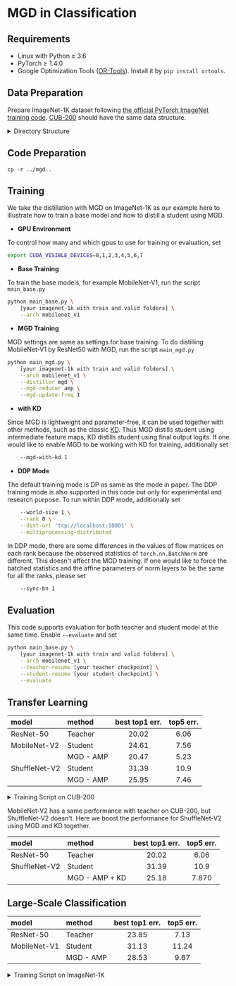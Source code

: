 MGD in Classification
===

## Requirements

- Linux with Python ≥ 3.6
- PyTorch ≥ 1.4.0 
- Google Optimization Tools ([OR-Tools](https://developers.google.com/optimization)). Install it by ```pip install ortools```.

## Data Preparation

Prepare ImageNet-1K dataset following [the official PyTorch ImageNet training code](https://github.com/pytorch/examples/tree/master/imagenet).
[CUB-200](http://www.vision.caltech.edu/visipedia/CUB-200-2011.html) should have the same data structure.

<details>
  <summary>Directory Structure</summary>

```bash
`-- path/to/${ImageNet-1K}/root/folder
    `-- train
    |   |-- n01440764
    |   |-- n01734418
    |   |-- ...
    |   |-- n15075141
    `-- valid
    |   |-- n01440764
    |   |-- n01734418
    |   |-- ...
    |   |-- n15075141
`-- path/to/${CUB-200}/root/folder
    `-- train
    |   |-- 001.Black_footed_Albatross
    |   |-- 002.Laysan_Albatross
    |   |-- ...
    |   |-- 200.Common_Yellowthroat
    `-- valid
    |   |-- 001.Black_footed_Albatross
    |   |-- 002.Laysan_Albatross
    |   |-- ...
    |   |-- 200.Common_Yellowthroat
```
</details>

## Code Preparation

`cp -r ../mgd .`

## Training

We take the distillation with MGD on ImageNet-1K as our example here to illustrate how to train a base model and how to distill a student using MGD.

- **GPU Environment** 

To control how many and which gpus to use for training or evaluation, set

```bash
export CUDA_VISIBLE_DEVICES=0,1,2,3,4,5,6,7
```

- **Base Training** 

To train the base models, for example MobileNet-V1, run the script `main_base.py`

```bash
python main_base.py \
    [your imagenet-1k with train and valid folders] \
    --arch mobilenet_v1 
```

- **MGD Training** 

MGD settings are same as settings for base training.
To do distilling MobileNet-V1 by ResNet50 with MGD, run the script `main_mgd.py`

```bash
python main_mgd.py \
    [your imagenet-1k with train and valid folders] \
    --arch mobilenet_v1 \
    --distiller mgd \
    --mgd-reducer amp \
    --mgd-update-freq 1
```

- **with KD**

Since MGD is lightweight and parameter-free, it can be used together with other methods, such as the classic [KD](https://arxiv.org/abs/1503.02531).
Thus MGD distills student using intermediate feature maps, KD distills student using final output logits.
If one would like to enable MGD to be working with KD for training, additionally set

```bash
    --mgd-with-kd 1
```

- **DDP Mode** 

The default training mode is DP as same as the mode in paper. 
The DDP training mode is also supported in this code but only for experimental and research purpose. 
To run within DDP mode, additionally set

```bash
    --world-size 1 \
    --rank 0 \
    --dist-url 'tcp://localhost:10001' \
    --multiprocessing-distributed
```

In DDP mode, there are some differences in the values of flow matrices on each rank because the observed statistics of `torch.nn.BatchNorm` are different.
This doesn't affect the MGD training.
If one would like to force the batched statistics and the affine parameters of norm layers to be the same for all the ranks, please set

```bash
    --sync-bn 1
```

## Evaluation

This code supports evaluation for both teacher and student model at the same time. Enable `--evaluate` and set

```bash
python main_base.py \
    [your imagenet-1k with train and valid folders] \
    --arch mobilenet_v1 \
    --teacher-resume [your teacher checkpoint] \
    --student-resume [your student checkpoint] \
    --evaluate
```

## Transfer Learning

| **model** | **method** | **best top1 err.** | **top5 err.** |
|:---|:---|:---:|:---:|
| ResNet-50    | Teacher | 20.02 | 6.06 |
| MobileNet-V2 | Student | 24.61 | 7.56 |
| | MGD - AMP | 20.47 | 5.23 |
| ShuffleNet-V2| Student | 31.39 | 10.9 |
| | MGD - AMP | 25.95 | 7.46 |

<details>
  <summary>Training Script on CUB-200</summary>

```bash
#!/usr/bin/env bash
export CUDA_VISIBLE_DEVICES=0,1,2,3
python main_mgd.py \
    [path/to/${CUB-200}/root/folder] \
    --arch mobilenet_v2 \ # or shufflenet_v2
    --epochs 120 \
    --batch-size 64 \
    --learning-rate 0.01 \
    --distiller mgd \
    --mgd-reducer amp \
    --mgd-update-freq 2 \
    --use-pretrained 1 \
    --teacher-resume [path/to/cub/teacher/pth]
```
</details>

MobileNet-V2 has a same performance with teacher on CUB-200, but ShuffleNet-V2 doesn't.
Here we boost the performance for ShuffleNet-V2 using MGD and KD together.

| **model** | **method** | **best top1 err.** | **top5 err.** |
|:---|:---|:---:|:---:|
| ResNet-50    | Teacher | 20.02 | 6.06 |
| ShuffleNet-V2| Student | 31.39 | 10.9 |
| | MGD - AMP + KD | 25.18 | 7.870 |

## Large-Scale Classification

| **model** | **method** | **best top1 err.** | **top5 err.** |
|:---|:---|:---:|:---:|
| ResNet-50    | Teacher | 23.85 | 7.13 |
| MobileNet-V1 | Student | 31.13 | 11.24 |
| | MGD - AMP | 28.53 | 9.67 |

<details>
  <summary>Training Script on ImageNet-1K</summary>

```bash
#!/usr/bin/env bash
export CUDA_VISIBLE_DEVICES=0,1,2,3,4,5,6,7
python main_mgd.py \
    [path/to/${ImageNet-1K}/root/folder] \
    --arch mobilenet_v1 \
    --epochs 120 \
    --print-freq 10 \
    --batch-size 256 \
    --learning-rate 0.1 \
    --distiller mgd \
    --mgd-reducer amp \
    --mgd-update-freq 1 \
    --warmup 1
```
</details>
